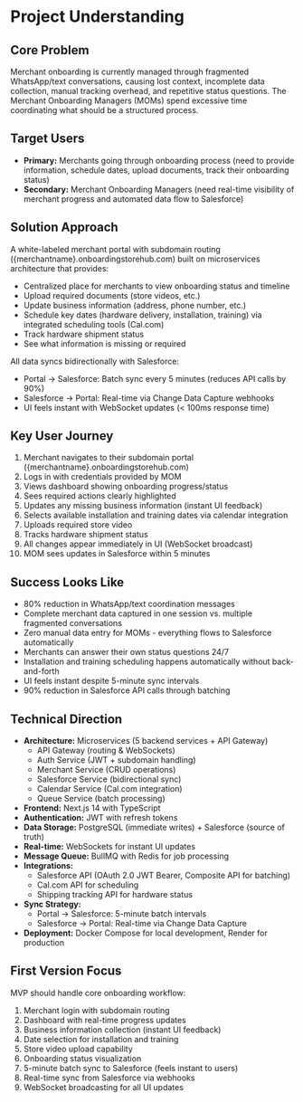 # Project Understanding

## Core Problem
Merchant onboarding is currently managed through fragmented WhatsApp/text conversations, causing lost context, incomplete data collection, manual tracking overhead, and repetitive status questions. The Merchant Onboarding Managers (MOMs) spend excessive time coordinating what should be a structured process.

## Target Users
- **Primary:** Merchants going through onboarding process (need to provide information, schedule dates, upload documents, track their onboarding status)
- **Secondary:** Merchant Onboarding Managers (need real-time visibility of merchant progress and automated data flow to Salesforce)

## Solution Approach
A white-labeled merchant portal with subdomain routing ({merchantname}.onboardingstorehub.com) built on microservices architecture that provides:
- Centralized place for merchants to view onboarding status and timeline
- Upload required documents (store videos, etc.)
- Update business information (address, phone number, etc.)
- Schedule key dates (hardware delivery, installation, training) via integrated scheduling tools (Cal.com)
- Track hardware shipment status
- See what information is missing or required

All data syncs bidirectionally with Salesforce:
- Portal → Salesforce: Batch sync every 5 minutes (reduces API calls by 90%)
- Salesforce → Portal: Real-time via Change Data Capture webhooks
- UI feels instant with WebSocket updates (< 100ms response time)

## Key User Journey
1. Merchant navigates to their subdomain portal ({merchantname}.onboardingstorehub.com)
2. Logs in with credentials provided by MOM
3. Views dashboard showing onboarding progress/status
4. Sees required actions clearly highlighted
5. Updates any missing business information (instant UI feedback)
6. Selects available installation and training dates via calendar integration
7. Uploads required store video
8. Tracks hardware shipment status
9. All changes appear immediately in UI (WebSocket broadcast)
10. MOM sees updates in Salesforce within 5 minutes

## Success Looks Like
- 80% reduction in WhatsApp/text coordination messages
- Complete merchant data captured in one session vs. multiple fragmented conversations
- Zero manual data entry for MOMs - everything flows to Salesforce automatically
- Merchants can answer their own status questions 24/7
- Installation and training scheduling happens automatically without back-and-forth
- UI feels instant despite 5-minute sync intervals
- 90% reduction in Salesforce API calls through batching

## Technical Direction
- **Architecture:** Microservices (5 backend services + API Gateway)
  - API Gateway (routing & WebSockets)
  - Auth Service (JWT + subdomain handling)
  - Merchant Service (CRUD operations)
  - Salesforce Service (bidirectional sync)
  - Calendar Service (Cal.com integration)
  - Queue Service (batch processing)
- **Frontend:** Next.js 14 with TypeScript
- **Authentication:** JWT with refresh tokens
- **Data Storage:** PostgreSQL (immediate writes) + Salesforce (source of truth)
- **Real-time:** WebSockets for instant UI updates
- **Message Queue:** BullMQ with Redis for job processing
- **Integrations:** 
  - Salesforce API (OAuth 2.0 JWT Bearer, Composite API for batching)
  - Cal.com API for scheduling
  - Shipping tracking API for hardware status
- **Sync Strategy:**
  - Portal → Salesforce: 5-minute batch intervals
  - Salesforce → Portal: Real-time via Change Data Capture
- **Deployment:** Docker Compose for local development, Render for production

## First Version Focus
MVP should handle core onboarding workflow:
1. Merchant login with subdomain routing
2. Dashboard with real-time progress updates
3. Business information collection (instant UI feedback)
4. Date selection for installation and training
5. Store video upload capability
6. Onboarding status visualization
7. 5-minute batch sync to Salesforce (feels instant to users)
8. Real-time sync from Salesforce via webhooks
9. WebSocket broadcasting for all UI updates
